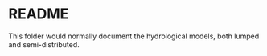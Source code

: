 # README #

This folder would normally document the hydrological models, both lumped and semi-distributed.

